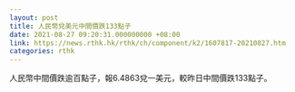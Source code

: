 ```yaml
---
layout: post
title: 人民幣兌美元中間價跌133點子
date: 2021-08-27 09:20:31.000000000 +08:00
link: https://news.rthk.hk/rthk/ch/component/k2/1607817-20210827.htm
categories: rthk
---
```


人民幣中間價跌逾百點子，報6.4863兌一美元，較昨日中間價跌133點子。

